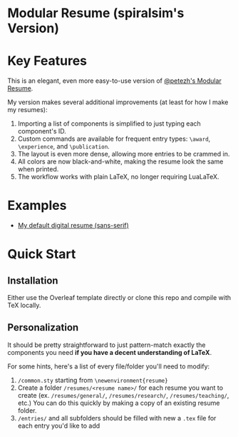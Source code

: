 # Modular Resume (spiralsim's Version)

# Key Features
This is an elegant, even more easy-to-use version of [@petezh's Modular Resume](https://github.com/petezh/Modular-Resume).

My version makes several additional improvements (at least for how I make my resumes):
1. Importing a list of components is simplified to just typing each component's ID.
2. Custom commands are available for frequent entry types: `\award`, `\experience`, and `\publication`.
3. The layout is even more dense, allowing more entries to be crammed in.
4. All colors are now black-and-white, making the resume look the same when printed.
5. The workflow works with plain LaTeX, no longer requiring LuaLaTeX.

# Examples
- [My default digital resume (sans-serif)](/resumes/engineering/Jeffrey_Tong_Resume.pdf)

# Quick Start
## Installation
Either use the Overleaf template directly or clone this repo and compile with TeX locally.

## Personalization
It should be pretty straightforward to just pattern-match exactly the components you need **if you have a decent understanding of LaTeX**. 

For some hints, here's a list of every file/folder you'll need to modify:
1. `/common.sty` starting from `\newenvironment{resume}`
2. Create a folder `/resumes/<resume name>/` for each resume you want to create (ex. `/resumes/general/`, `/resumes/research/`, `/resumes/teaching/`, etc.) You can do this quickly by making a copy of an existing resume folder.
3. `/entries/` and all subfolders should be filled with new a `.tex` file for each entry you'd like to add
